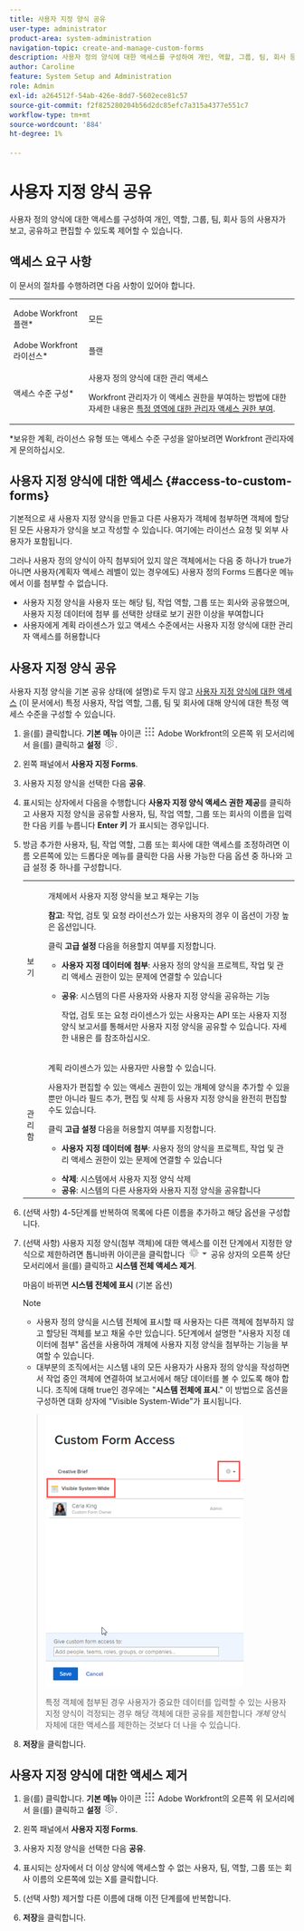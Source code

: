 ```yaml
---
title: 사용자 지정 양식 공유
user-type: administrator
product-area: system-administration
navigation-topic: create-and-manage-custom-forms
description: 사용자 정의 양식에 대한 액세스를 구성하여 개인, 역할, 그룹, 팀, 회사 등의 사용자가 보고, 공유하고 편집할 수 있도록 제어할 수 있습니다.
author: Caroline
feature: System Setup and Administration
role: Admin
exl-id: a264512f-54ab-426e-8dd7-5602ece81c57
source-git-commit: f2f825280204b56d2dc85efc7a315a4377e551c7
workflow-type: tm+mt
source-wordcount: '884'
ht-degree: 1%

---
```


# 사용자 지정 양식 공유

사용자 정의 양식에 대한 액세스를 구성하여 개인, 역할, 그룹, 팀, 회사 등의 사용자가 보고, 공유하고 편집할 수 있도록 제어할 수 있습니다.

## 액세스 요구 사항

이 문서의 절차를 수행하려면 다음 사항이 있어야 합니다.

<table style="table-layout:auto"> 
 <col> 
 <col> 
 <tbody> 
  <tr data-mc-conditions=""> 
   <td role="rowheader"> <p>Adobe Workfront 플랜*</p> </td> 
   <td>모든</td> 
  </tr> 
  <tr> 
   <td role="rowheader">Adobe Workfront 라이선스*</td> 
   <td>플랜</td> 
  </tr> 
  <tr data-mc-conditions=""> 
   <td role="rowheader">액세스 수준 구성*</td> 
   <td> <p>사용자 정의 양식에 대한 관리 액세스</p> <p>Workfront 관리자가 이 액세스 권한을 부여하는 방법에 대한 자세한 내용은 <a href="../../../administration-and-setup/add-users/configure-and-grant-access/grant-users-admin-access-certain-areas.md" class="MCXref xref" data-mc-variable-override="">특정 영역에 대한 관리자 액세스 권한 부여</a>.</p> </td> 
  </tr> 
 </tbody> 
</table>

&#42;보유한 계획, 라이선스 유형 또는 액세스 수준 구성을 알아보려면 Workfront 관리자에게 문의하십시오.

## 사용자 지정 양식에 대한 액세스 {#access-to-custom-forms}

기본적으로 새 사용자 지정 양식을 만들고 다른 사용자가 객체에 첨부하면 객체에 할당된 모든 사용자가 양식을 보고 작성할 수 있습니다. 여기에는 라이선스 요청 및 외부 사용자가 포함됩니다.

그러나 사용자 정의 양식이 아직 첨부되어 있지 않은 객체에서는 다음 중 하나가 true가 아니면 사용자(계획자 액세스 레벨이 있는 경우에도) 사용자 정의 Forms 드롭다운 메뉴에서 이를 첨부할 수 없습니다.

* 사용자 지정 양식을 사용자 또는 해당 팀, 작업 역할, 그룹 또는 회사와 공유했으며, 사용자 지정 데이터에 첨부 를 선택한 상태로 보기 권한 이상을 부여합니다
* 사용자에게 계획 라이센스가 있고 액세스 수준에서는 사용자 지정 양식에 대한 관리자 액세스를 허용합니다

## 사용자 지정 양식 공유

사용자 지정 양식을 기본 공유 상태(에 설명)로 두지 않고 [사용자 지정 양식에 대한 액세스](#access-to-custom-forms) (이 문서에서) 특정 사용자, 작업 역할, 그룹, 팀 및 회사에 대해 양식에 대한 특정 액세스 수준을 구성할 수 있습니다.

1. 을(를) 클릭합니다. **기본 메뉴** 아이콘 ![](assets/main-menu-icon.png) Adobe Workfront의 오른쪽 위 모서리에서 을(를) 클릭하고 **설정** ![](assets/gear-icon-settings.png).

1. 왼쪽 패널에서 **사용자 지정 Forms**.
1. 사용자 지정 양식을 선택한 다음 **공유**.
1. 표시되는 상자에서 다음을 수행합니다 **사용자 지정 양식 액세스 권한 제공**&#x200B;를 클릭하고 사용자 지정 양식을 공유할 사용자, 팀, 작업 역할, 그룹 또는 회사의 이름을 입력한 다음 키를 누릅니다 **Enter 키** 가 표시되는 경우입니다.
1. 방금 추가한 사용자, 팀, 작업 역할, 그룹 또는 회사에 대한 액세스를 조정하려면 이름 오른쪽에 있는 드롭다운 메뉴를 클릭한 다음 사용 가능한 다음 옵션 중 하나와 고급 설정 중 하나를 구성합니다.

   <table style="table-layout:auto"> 
    <col> 
    <col> 
    <tbody> 
     <tr> 
      <td role="rowheader">보기</td> 
      <td> <p>개체에서 사용자 지정 양식을 보고 채우는 기능</p> <p><b>참고</b>: 작업, 검토 및 요청 라이선스가 있는 사용자의 경우 이 옵션이 가장 높은 옵션입니다.</p> <p>클릭 <strong>고급 설정</strong> 다음을 허용할지 여부를 지정합니다.</p> 
       <ul> 
        <li><strong>사용자 지정 데이터에 첨부</strong>: 사용자 정의 양식을 프로젝트, 작업 및 관리 액세스 권한이 있는 문제에 연결할 수 있습니다</li> 
        <li> <p><strong>공유</strong>: 시스템의 다른 사용자와 사용자 지정 양식을 공유하는 기능</p> <p>작업, 검토 또는 요청 라이센스가 있는 사용자는 API 또는 사용자 지정 양식 보고서를 통해서만 사용자 지정 양식을 공유할 수 있습니다. 자세한 내용은 를 참조하십시오.</p> </li> 
       </ul> </td> 
     </tr> 
     <tr> 
      <td role="rowheader">관리함</td> 
      <td> <p>계획 라이센스가 있는 사용자만 사용할 수 있습니다. </p> <p>사용자가 편집할 수 있는 액세스 권한이 있는 개체에 양식을 추가할 수 있을 뿐만 아니라 필드 추가, 편집 및 삭제 등 사용자 지정 양식을 완전히 편집할 수도 있습니다.</p> <p>클릭 <strong>고급 설정</strong> 다음을 허용할지 여부를 지정합니다.</p> 
       <ul> 
        <li> <p><strong>사용자 지정 데이터에 첨부</strong>: 사용자 정의 양식을 프로젝트, 작업 및 관리 액세스 권한이 있는 문제에 연결할 수 있습니다</p> </li> 
        <li><strong>삭제</strong>: 시스템에서 사용자 지정 양식 삭제</li> 
        <li><strong>공유</strong>: 시스템의 다른 사용자와 사용자 지정 양식을 공유합니다</li> 
       </ul> </td> 
     </tr> 
    </tbody> 
   </table>

1. (선택 사항) 4-5단계를 반복하여 목록에 다른 이름을 추가하고 해당 옵션을 구성합니다.
1. (선택 사항) 사용자 지정 양식(첨부 객체)에 대한 액세스를 이전 단계에서 지정한 양식으로 제한하려면 톱니바퀴 아이콘을 클릭합니다 ![](assets/gear-icon-settings-with-dn-arrow.jpg) 공유 상자의 오른쪽 상단 모서리에서 을(를) 클릭하고 **시스템 전체 액세스 제거**.

   마음이 바뀌면 **시스템 전체에 표시** (기본 옵션)

   >[!NOTE]
   >
   >* 사용자 정의 양식을 시스템 전체에 표시할 때 사용자는 다른 객체에 첨부하지 않고 할당된 객체를 보고 채울 수만 있습니다. 5단계에서 설명한 &quot;사용자 지정 데이터에 첨부&quot; 옵션을 사용하여 개체에 사용자 지정 양식을 첨부하는 기능을 부여할 수 있습니다.
   >* 대부분의 조직에서는 시스템 내의 모든 사용자가 사용자 정의 양식을 작성하면서 작업 중인 객체에 연결하여 보고서에서 해당 데이터를 볼 수 있도록 해야 합니다. 조직에 대해 true인 경우에는 &quot;**시스템 전체에 표시**.&quot; 이 방법으로 옵션을 구성하면 대화 상자에 &quot;Visible System-Wide&quot;가 표시됩니다.

   >   
   >![](assets/visible-system-wide-350x480.png)
   >   
   >특정 객체에 첨부된 경우 사용자가 중요한 데이터를 입력할 수 있는 사용자 지정 양식이 걱정되는 경우 해당 객체에 대한 공유를 제한합니다 *개체* 양식 자체에 대한 액세스를 제한하는 것보다 더 나을 수 있습니다.

1. **저장**&#x200B;을 클릭합니다.

## 사용자 지정 양식에 대한 액세스 제거

1. 을(를) 클릭합니다. **기본 메뉴** 아이콘 ![](assets/main-menu-icon.png) Adobe Workfront의 오른쪽 위 모서리에서 을(를) 클릭하고 **설정** ![](assets/gear-icon-settings.png).

1. 왼쪽 패널에서 **사용자 지정 Forms**.
1. 사용자 지정 양식을 선택한 다음 **공유**.
1. 표시되는 상자에서 더 이상 양식에 액세스할 수 없는 사용자, 팀, 역할, 그룹 또는 회사 이름의 오른쪽에 있는 X를 클릭합니다.
1. (선택 사항) 제거할 다른 이름에 대해 이전 단계를에 반복합니다.
1. **저장**&#x200B;을 클릭합니다.
